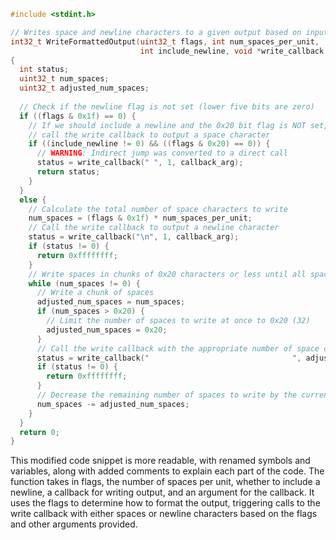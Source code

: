 ```c
#include <stdint.h>

// Writes space and newline characters to a given output based on input values
int32_t WriteFormattedOutput(uint32_t flags, int num_spaces_per_unit, 
                             int include_newline, void *write_callback, int32_t callback_arg)
{
  int status;
  uint32_t num_spaces;
  uint32_t adjusted_num_spaces;
  
  // Check if the newline flag is not set (lower five bits are zero)
  if ((flags & 0x1f) == 0) {
    // If we should include a newline and the 0x20 bit flag is NOT set,
    // call the write callback to output a space character
    if ((include_newline != 0) && ((flags & 0x20) == 0)) {
      // WARNING: Indirect jump was converted to a direct call
      status = write_callback(" ", 1, callback_arg);
      return status;
    }
  }
  else {
    // Calculate the total number of space characters to write
    num_spaces = (flags & 0x1f) * num_spaces_per_unit;
    // Call the write callback to output a newline character
    status = write_callback("\n", 1, callback_arg);
    if (status != 0) {
      return 0xffffffff;
    }
    // Write spaces in chunks of 0x20 characters or less until all spaces are written
    while (num_spaces != 0) {
      // Write a chunk of spaces
      adjusted_num_spaces = num_spaces;
      if (num_spaces > 0x20) {
        // Limit the number of spaces to write at once to 0x20 (32)
        adjusted_num_spaces = 0x20;
      }
      // Call the write callback with the appropriate number of space characters
      status = write_callback("                                ", adjusted_num_spaces, callback_arg);
      if (status != 0) {
        return 0xffffffff;
      }
      // Decrease the remaining number of spaces to write by the current chunk size
      num_spaces -= adjusted_num_spaces;
    }
  }
  return 0;
}
```
This modified code snippet is more readable, with renamed symbols and variables, along with added comments to explain each part of the code. The function takes in flags, the number of spaces per unit, whether to include a newline, a callback for writing output, and an argument for the callback. It uses the flags to determine how to format the output, triggering calls to the write callback with either spaces or newline characters based on the flags and other arguments provided.